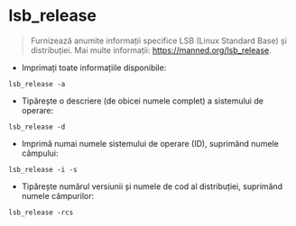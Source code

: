 # lsb_release

> Furnizează anumite informații specifice LSB (Linux Standard Base) și distribuției.
> Mai multe informații: <https://manned.org/lsb_release>.

- Imprimați toate informațiile disponibile:

`lsb_release -a`

- Tipărește o descriere (de obicei numele complet) a sistemului de operare:

`lsb_release -d`

- Imprimă numai numele sistemului de operare (ID), suprimând numele câmpului:

`lsb_release -i -s`

- Tipărește numărul versiunii și numele de cod al distribuției, suprimând numele câmpurilor:

`lsb_release -rcs`
